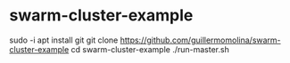 # swarm-cluster-example

sudo -i
apt install git
git clone https://github.com/guillermomolina/swarm-cluster-example
cd swarm-cluster-example
./run-master.sh


